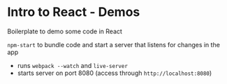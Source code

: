 # Intro to React - Demos

Boilerplate to demo some code in React

`npm-start` to bundle code and start a server that listens for changes in the app

- runs `webpack --watch` and `live-server`
- starts server on port 8080 (access through `http://localhost:8080`)
